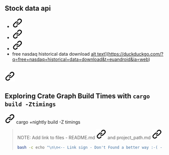 #

## Stock data api

- [![alt text][1]](https://docs.rs/yahoo_finance_api/latest/yahoo_finance_api/)
- [![alt text][1]](https://crates.io/crates/yahoo_finance_api)
- [![alt text][1]](https://www.nasdaq.com/market-activity/stocks/trex/historical?page=1&rows_per_page=10&timeline=y5)
- free nasdaq historical data download [alt text][1]](https://duckduckgo.com/?q=free+nasdaq+historical+data+download&t=euandroid&ia=web)

## [![alt text][1]](https://github.com/rust-lang/cargo/blob/master/src/doc/src/reference/build-scripts.md)

## Exploring Crate Graph Build Times with `cargo build -Ztimings`
<!-- keep the format -->
[![alt text][1]](https://internals.rust-lang.org/t/exploring-crate-graph-build-times-with-cargo-build-ztimings/10975)
cargo +nightly build -Z timings

>NOTE:
>Add link to files - README.md [![alt text][1]](./README.md) and project_path.md [![alt text][1]](./project_path.md)
><!-- -->
>```bash <!-- markdownlint-disable-line code-block-style -->
> bash -c echo "\n\n<-- Link sign - Don't Found a better way :-( - You know a better method? - send me a email --> \n\n[1]: ./img/link_symbol.svg"  >> ./README.md
>```
<!-- keep the format -->
<!-- make folder and download the link sign vai curl -->
<!-- mkdir -p img && curl --create-dirs --output-dir img -O  "https://raw.githubusercontent.com/MathiasStadler/link_symbol_svg/refs/heads/main/link_symbol.svg"-->
<!-- Link sign - Don't Found a better way :-( - You know a better method? - send me a email -->
[1]: ./img/link_symbol.svg
<!-- keep the format -->